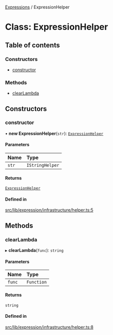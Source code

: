 [Expressions](../README.md) / ExpressionHelper

# Class: ExpressionHelper

## Table of contents

### Constructors

- [constructor](ExpressionHelper.md#constructor)

### Methods

- [clearLambda](ExpressionHelper.md#clearlambda)

## Constructors

### constructor

• **new ExpressionHelper**(`str`): [`ExpressionHelper`](ExpressionHelper.md)

#### Parameters

| Name | Type |
| :------ | :------ |
| `str` | `IStringHelper` |

#### Returns

[`ExpressionHelper`](ExpressionHelper.md)

#### Defined in

[src/lib/expression/infrastructure/helper.ts:5](https://github.com/data7expressions/3xpr/blob/f4e2acb64a050b90425cc59870d6318b60f5c045/src/lib/expression/infrastructure/helper.ts#L5)

## Methods

### clearLambda

▸ **clearLambda**(`func`): `string`

#### Parameters

| Name | Type |
| :------ | :------ |
| `func` | `Function` |

#### Returns

`string`

#### Defined in

[src/lib/expression/infrastructure/helper.ts:8](https://github.com/data7expressions/3xpr/blob/f4e2acb64a050b90425cc59870d6318b60f5c045/src/lib/expression/infrastructure/helper.ts#L8)
